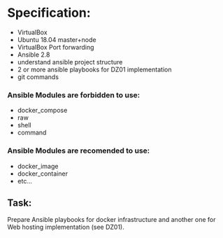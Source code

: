 # Specification: 

- VirtualBox
- Ubuntu 18.04 master+node
- VirtualBox Port forwarding
- Ansible 2.8
- understand ansible project structure
- 2 or more ansible playbooks for DZ01 implementation
- git commands

### Ansible Modules are forbidden to use:
- docker_compose
- raw
- shell
- command
### Ansible Modules are recomended to use:
- docker_image
- docker_container
- etc...

## Task:
Prepare Ansible playbooks for docker infrastructure and another one for Web hosting implementation (see DZ01).

